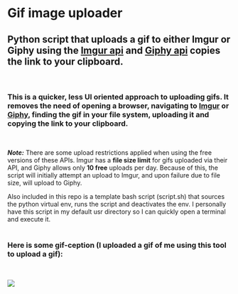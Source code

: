 # Gif image uploader

## Python script that uploads a gif to either Imgur or Giphy using the [Imgur api](https://apidocs.imgur.com/) and [Giphy api](https://developers.giphy.com/docs/api) copies the link to your clipboard.

<br/>

### This is a quicker, less UI oriented approach to uploading gifs. It removes the need of opening a browser, navigating to [Imgur](https://imgur.com/) or [Giphy](https://giphy.com/), finding the gif in your file system, uploading it and copying the link to your clipboard.

<br/>

**_Note:_** There are some upload restrictions applied when using the free versions of these APIs. Imgur has a **file size limit** for gifs uploaded via their API, and Giphy allows only **10 free** uploads per day. Because of this, the script will initially attempt an upload to Imgur, and upon failure due to file size, will upload to Giphy.

Also included in this repo is a template bash script (script.sh) that sources the python virtual env, runs the script and deactivates the env. I personally have this script in my default usr directory so I can quickly open a terminal and execute it.
<br/>
<br/>

### Here is some gif-ception (I uploaded a gif of me using this tool to upload a gif):

<br/>

![](https://i.imgur.com/gIaz1OO.gif)
